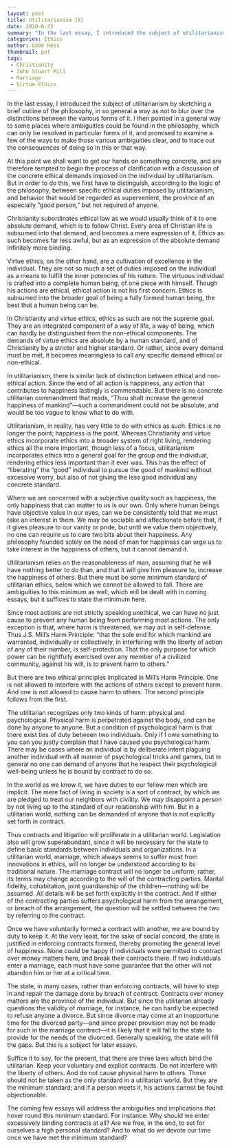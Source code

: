 ```yaml
---
layout: post
title: Utilitarianism [Ⅱ]
date: 2020-6-25
summary: "In the last essay, I introduced the subject of utilitarianism by sketching a brief outline of the philosophy, in so general a way as not to blur over the distinctions between the various forms of it..."
categories: Ethics
author: Gabe Hess
thumbnail: pot
tags:
 - Christianity
 - John Stuart Mill
 - Marriage
 - Virtue Ethics
---
```


In the last essay, I introduced the subject of utilitarianism by sketching a brief outline of the philosophy, in so general a way as not to blur over the distinctions between the various forms of it. I then pointed in a general way to some places where ambiguities could be found in the philosophy, which can only be resolved in particular forms of it, and promised to examine a few of the ways to make those various ambiguities clear, and to trace out the consequences of doing so in this or that way.

At this point we shall want to get our hands on something concrete, and are therefore tempted to begin the process of clarification with a discussion of the concrete ethical demands imposed on the individual by utilitarianism. But in order to do this, we first have to distinguish, according to the logic of the philosophy, between specific ethical duties imposed by utilitarianism, and behavior that would be regarded as supervenient, the province of an especially “good person,” but not required of anyone.

Christianity subordinates ethical law as we would usually think of it to one absolute demand, which is to follow Christ. Every area of Christian life is subsumed into that demand, and becomes a mere expression of it. Ethics as such becomes far less awful, but as an expression of the absolute demand infinitely more binding.

Virtue ethics, on the other hand, are a cultivation of excellence in the individual. They are not so much a set of duties imposed on the individual as a means to fulfill the inner potencies of his nature. The virtuous individual is crafted into a complete human being, of one piece with himself. Though his actions are ethical, ethical action is not his first concern. Ethics is subsumed into the broader goal of being a fully formed human being, the best that a human being can be.

In Christianity and virtue ethics, ethics as such are not the supreme goal. They are an integrated component of a way of life, a way of being, which can hardly be distinguished from the non-ethical components. The demands of virtue ethics are absolute by a human standard, and of Christianity by a stricter and higher standard. Or rather, since every demand must be met, it becomes meaningless to call any specific demand ethical or non-ethical.

In utilitarianism, there is similar lack of distinction between ethical and non-ethical action. Since the end of all action is happiness, any action that contributes to happiness lastingly is commendable. But there is no concrete utilitarian commandment that reads, “Thou shalt increase the general happiness of mankind”—such a commandment could not be absolute, and would be too vague to know what to do with.

Utilitarianism, in reality, has very little to do with ethics as such. Ethics is no longer the point; happiness is the point. Whereas Christianity and virtue ethics incorporate ethics into a broader system of right living, rendering ethics all the more important, though less of a focus, utilitarianism incorporates ethics into a general goal for the group and the individual, rendering ethics less important than it ever was. This has the effect of “liberating” the “good” individual to pursue the good of mankind without excessive worry, but also of not giving the less good individual any concrete standard.

Where we are concerned with a subjective quality such as happiness, the only happiness that can matter to us is our own. Only where human beings have objective value in our eyes, can we be consistently told that we must take an interest in them. We may be sociable and affectionate before that, if it gives pleasure to our vanity or pride, but until we value them objectively, no one can require us to care two bits about their happiness. Any philosophy founded solely on the need of man for happiness can urge us to take interest in the happiness of others, but it cannot demand it.

Utilitarianism relies on the reasonableness of man, assuming that he will have nothing better to do than, and that it will give him pleasure to, increase the happiness of others. But there must be some minimum standard of utilitarian ethics, below which we cannot be allowed to fall. There are ambiguities to this minimum as well, which will be dealt with in coming essays, but it suffices to state the minimum here.

Since most actions are not strictly speaking unethical, we can have no just cause to prevent any human being from performing most actions. The only exception is that, where harm is threatened, we may act in self-defense. Thus J.S. Mill’s Harm Principle: “that the sole end for which mankind are warranted, individually or collectively, in interfering with the liberty of action of any of their number, is self-protection. That the only purpose for which power can be rightfully exercised over any member of a civilized community, against his will, is to prevent harm to others.”

But there are two ethical principles implicated in Mill’s Harm Principle. One is not allowed to interfere with the actions of others except to prevent harm. And one is not allowed to cause harm to others. The second principle follows from the first.

The utilitarian recognizes only two kinds of harm: physical and psychological. Physical harm is perpetrated against the body, and can be done by anyone to anyone. But a condition of psychological harm is that there exist ties of duty between two individuals. Only if I owe something to you can you justly complain that I have caused you psychological harm. There may be cases where an individual is by deliberate intent plaguing another individual with all manner of psychological tricks and games, but in general no one can demand of anyone that he respect their psychological well-being unless he is bound by contract to do so.

In the world as we know it, we have duties to our fellow men which are implicit. The mere fact of living in society is a sort of contract, by which we are pledged to treat our neighbors with civility. We may disappoint a person by not living up to the standard of our relationship with him. But in a utilitarian world, nothing can be demanded of anyone that is not explicitly set forth in contract.

Thus contracts and litigation will proliferate in a utilitarian world. Legislation also will grow superabundant, since it will be necessary for the state to define basic standards between individuals and organizations. In a utilitarian world, marriage, which always seems to suffer most from innovations in ethics, will no longer be understood according to its traditional nature. The marriage contract will no longer be uniform; rather, its terms may change according to the will of the contracting parties. Marital fidelity, cohabitation, joint guardianship of the children—nothing will be assumed. All details will be set forth explicitly in the contract. And if either of the contracting parties suffers psychological harm from the arrangement, or breach of the arrangement, the question will be settled between the two by referring to the contract.

Once we have voluntarily formed a contract with another, we are bound by duty to keep it. At the very least, for the sake of social concord, the state is justified in enforcing contracts formed, thereby promoting the general level of happiness. None could be happy if individuals were permitted to contract over money matters here, and break their contracts there. If two individuals enter a marriage, each must have some guarantee that the other will not abandon him or her at a critical time.

The state, in many cases, rather than enforcing contracts, will have to step in and repair the damage done by breach of contract. Contracts over money matters are the province of the individual. But since the utilitarian already questions the validity of marriage, for instance, he can hardly be expected to refuse anyone a divorce. But since divorce may come at an inopportune time for the divorced party—and since proper provision may not be made for such in the marriage contract—it is likely that it will fall to the state to provide for the needs of the divorced. Generally speaking, the state will fill the gaps. But this is a subject for later essays.

Suffice it to say, for the present, that there are three laws which bind the utilitarian. Keep your voluntary and explicit contracts. Do not interfere with the liberty of others. And do not cause physical harm to others. These should not be taken as the only standard in a utilitarian world. But they are the minimum standard; and if a person meets it, his actions cannot be found objectionable.

The coming few essays will address the ambiguities and implications that hover round this minimum standard. For instance: Why should we enter excessively binding contracts at all? Are we free, in the end, to set for ourselves a high personal standard? And to what do we devote our time once we have met the minimum standard?
